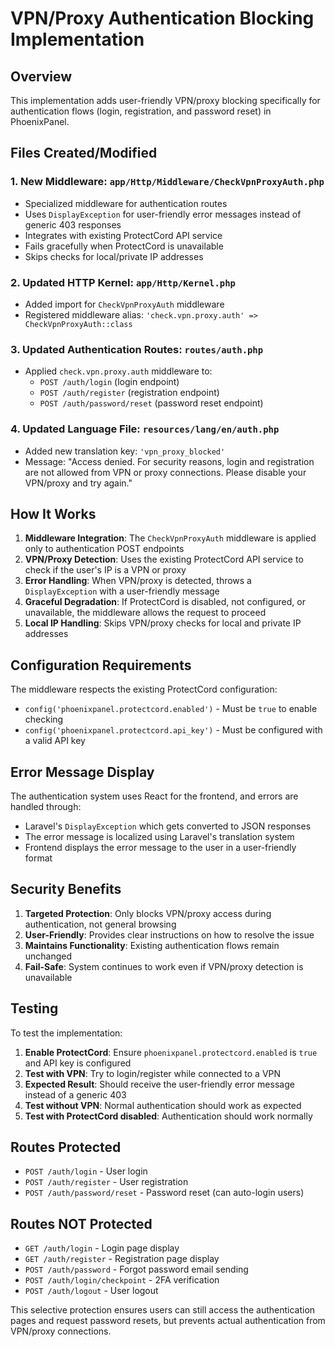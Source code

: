 # VPN/Proxy Authentication Blocking Implementation

## Overview
This implementation adds user-friendly VPN/proxy blocking specifically for authentication flows (login, registration, and password reset) in PhoenixPanel.

## Files Created/Modified

### 1. New Middleware: `app/Http/Middleware/CheckVpnProxyAuth.php`
- Specialized middleware for authentication routes
- Uses `DisplayException` for user-friendly error messages instead of generic 403 responses
- Integrates with existing ProtectCord API service
- Fails gracefully when ProtectCord is unavailable
- Skips checks for local/private IP addresses

### 2. Updated HTTP Kernel: `app/Http/Kernel.php`
- Added import for `CheckVpnProxyAuth` middleware
- Registered middleware alias: `'check.vpn.proxy.auth' => CheckVpnProxyAuth::class`

### 3. Updated Authentication Routes: `routes/auth.php`
- Applied `check.vpn.proxy.auth` middleware to:
  - `POST /auth/login` (login endpoint)
  - `POST /auth/register` (registration endpoint)
  - `POST /auth/password/reset` (password reset endpoint)

### 4. Updated Language File: `resources/lang/en/auth.php`
- Added new translation key: `'vpn_proxy_blocked'`
- Message: "Access denied. For security reasons, login and registration are not allowed from VPN or proxy connections. Please disable your VPN/proxy and try again."

## How It Works

1. **Middleware Integration**: The `CheckVpnProxyAuth` middleware is applied only to authentication POST endpoints
2. **VPN/Proxy Detection**: Uses the existing ProtectCord API service to check if the user's IP is a VPN or proxy
3. **Error Handling**: When VPN/proxy is detected, throws a `DisplayException` with a user-friendly message
4. **Graceful Degradation**: If ProtectCord is disabled, not configured, or unavailable, the middleware allows the request to proceed
5. **Local IP Handling**: Skips VPN/proxy checks for local and private IP addresses

## Configuration Requirements

The middleware respects the existing ProtectCord configuration:
- `config('phoenixpanel.protectcord.enabled')` - Must be `true` to enable checking
- `config('phoenixpanel.protectcord.api_key')` - Must be configured with a valid API key

## Error Message Display

The authentication system uses React for the frontend, and errors are handled through:
- Laravel's `DisplayException` which gets converted to JSON responses
- The error message is localized using Laravel's translation system
- Frontend displays the error message to the user in a user-friendly format

## Security Benefits

1. **Targeted Protection**: Only blocks VPN/proxy access during authentication, not general browsing
2. **User-Friendly**: Provides clear instructions on how to resolve the issue
3. **Maintains Functionality**: Existing authentication flows remain unchanged
4. **Fail-Safe**: System continues to work even if VPN/proxy detection is unavailable

## Testing

To test the implementation:

1. **Enable ProtectCord**: Ensure `phoenixpanel.protectcord.enabled` is `true` and API key is configured
2. **Test with VPN**: Try to login/register while connected to a VPN
3. **Expected Result**: Should receive the user-friendly error message instead of a generic 403
4. **Test without VPN**: Normal authentication should work as expected
5. **Test with ProtectCord disabled**: Authentication should work normally

## Routes Protected

- `POST /auth/login` - User login
- `POST /auth/register` - User registration  
- `POST /auth/password/reset` - Password reset (can auto-login users)

## Routes NOT Protected

- `GET /auth/login` - Login page display
- `GET /auth/register` - Registration page display
- `POST /auth/password` - Forgot password email sending
- `POST /auth/login/checkpoint` - 2FA verification
- `POST /auth/logout` - User logout

This selective protection ensures users can still access the authentication pages and request password resets, but prevents actual authentication from VPN/proxy connections.